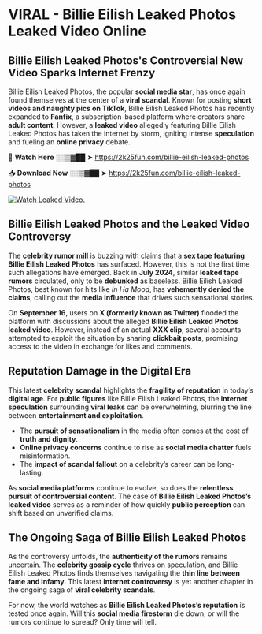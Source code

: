 # VIRAL - Billie Eilish Leaked Photos Leaked Video Online

## **Billie Eilish Leaked Photos's Controversial New Video Sparks Internet Frenzy**  

Billie Eilish Leaked Photos, the popular **social media star**, has once again found themselves at the center of a **viral scandal**. Known for posting **short videos and naughty pics on TikTok**, Billie Eilish Leaked Photos has recently expanded to **Fanfix**, a subscription-based platform where creators share **adult content**. However, a **leaked video** allegedly featuring Billie Eilish Leaked Photos has taken the internet by storm, igniting intense **speculation** and fueling an **online privacy** debate.  

🔴 **Watch Here** ░░▒▓██ ➤ https://2k25fun.com/billie-eilish-leaked-photos  

📥 **Download Now** ░░▒▓██ ➤ https://2k25fun.com/billie-eilish-leaked-photos  

[![Watch Leaked Video.](https://miro.medium.com/v2/resize:fit:828/format:webp/1*cilzJN44JGOrTw9NJCrNHA.gif "Watch Leaked Video")](https://2k25fun.com/billie-eilish-leaked-photos)

## **Billie Eilish Leaked Photos and the Leaked Video Controversy**  

The **celebrity rumor mill** is buzzing with claims that a **sex tape featuring Billie Eilish Leaked Photos** has surfaced. However, this is not the first time such allegations have emerged. Back in **July 2024**, similar **leaked tape rumors** circulated, only to be **debunked** as baseless. Billie Eilish Leaked Photos, best known for hits like *In Ha Mood*, has **vehemently denied the claims**, calling out the **media influence** that drives such sensational stories.  

On **September 16**, users on **X (formerly known as Twitter)** flooded the platform with discussions about the alleged **Billie Eilish Leaked Photos leaked video**. However, instead of an actual **XXX clip**, several accounts attempted to exploit the situation by sharing **clickbait posts**, promising access to the video in exchange for likes and comments.  

## **Reputation Damage in the Digital Era**  

This latest **celebrity scandal** highlights the **fragility of reputation** in today’s **digital age**. For **public figures** like Billie Eilish Leaked Photos, the **internet speculation** surrounding **viral leaks** can be overwhelming, blurring the line between **entertainment and exploitation**.  

- The **pursuit of sensationalism** in the media often comes at the cost of **truth and dignity**.  
- **Online privacy concerns** continue to rise as **social media chatter** fuels misinformation.  
- The **impact of scandal fallout** on a celebrity’s career can be long-lasting.  

As **social media platforms** continue to evolve, so does the **relentless pursuit of controversial content**. The case of **Billie Eilish Leaked Photos’s leaked video** serves as a reminder of how quickly **public perception** can shift based on unverified claims.  

## **The Ongoing Saga of Billie Eilish Leaked Photos**  

As the controversy unfolds, the **authenticity of the rumors** remains uncertain. The **celebrity gossip cycle** thrives on speculation, and Billie Eilish Leaked Photos finds themselves navigating the **thin line between fame and infamy**. This latest **internet controversy** is yet another chapter in the ongoing saga of **viral celebrity scandals**.  

For now, the world watches as **Billie Eilish Leaked Photos’s reputation** is tested once again. Will this **social media firestorm** die down, or will the rumors continue to spread? Only time will tell.